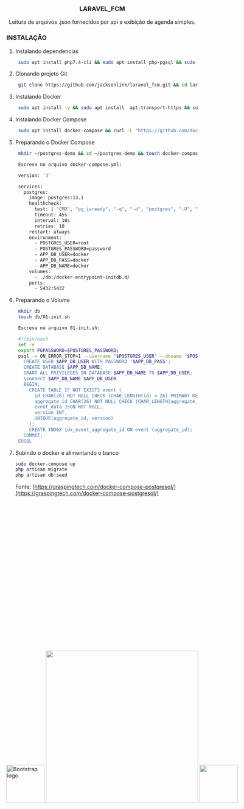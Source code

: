 <p align="center">
    <div style="margin:0; position:absolute; top:50%; -ms-transform:translateY(-50%); transform: translateY(-50%);">
    <a href="https://getbootstrap.com/"><img src="https://getbootstrap.com/docs/5.0/assets/brand/bootstrap-logo-shadow.png" alt="Bootstrap logo" height="100"></a>
    <a href="https://laravel.com" target="_blank"><img src="https://raw.githubusercontent.com/laravel/art/master/logo-lockup/5%20SVG/2%20CMYK/1%20Full%20Color/laravel-logolockup-cmyk-red.svg" width="400"></a>
    <a href="https://fullcalendar.io" target="_blank"><img src="https://avatars.githubusercontent.com/u/13825204?s=200&v=4https://avatars.githubusercontent.com/u/13825204?s=200&v=4.svg" height="100"></a>
        </div>
</p>

<!-- PROJECT LOGO -->
<br />
<p align="center">

  <h3 align="center">LARAVEL_FCM</h3>

  <p align="center">
    Leitura de arquivos .json fornecidos por api e exibição de agenda simples.
  </p>
</p>

### INSTALAÇÃO

1. Instalando dependencias
   ```sh
    sudo apt install php7.4-cli && sudo apt install php-pgsql && sudo apt install composer && sudo apt install curl && sudo apt-get install php-xml
   ```
2. Clonando projeto Git
   ```sh
    git clone https://github.com/jacksonlink/laravel_fcm.git && cd laravel_fcm && composer install
   ```
3. Instalando Docker
   ```sh
    sudo apt install -y && sudo apt install  apt-transport-https && sudo apt install ca-certificates && sudo apt install curl && sudo apt install software-properties-common && sudo apt install gnupg-agent && curl -fsSL https://download.docker.com/linux/ubuntu/gpg | sudo apt-key add - && sudo add-apt-repository "deb [arch=amd64] https://download.docker.com/linux/ubuntu $(lsb_release -cs) stable"
   ```
4. Instalando Docker Compose
   ```sh
    sudo apt install docker-compose && curl -L "https://github.com/docker/compose/releases/download/1.27.4/docker-compose-$(uname -s)-$(uname -m)" -o /tmp/docker-compose && chmod +x /tmp/docker-compose && sudo mv /tmp/docker-compose /usr/local/bin/docker-compose
   ```
5. Preparando o Docker Compose
   ```sh
    mkdir ~/postgres-demo && cd ~/postgres-demo && touch docker-compose.yml

    Escreva no arquivo docker-compose.yml:

    version: '3'

    services:
      postgres:
        image: postgres:13.1
        healthcheck:
          test: [ "CMD", "pg_isready", "-q", "-d", "postgres", "-U", "root" ]
          timeout: 45s
          interval: 10s
          retries: 10
        restart: always
        environment:
          - POSTGRES_USER=root
          - POSTGRES_PASSWORD=password
          - APP_DB_USER=docker
          - APP_DB_PASS=docker
          - APP_DB_NAME=docker
        volumes:
          - ./db:/docker-entrypoint-initdb.d/
        ports:
          - 5432:5432
   ```
6. Preparando o Volume
   ```sh
    mkdir db
    touch db/01-init.sh

    Escreva no arquivo 01-init.sh:

    #!/bin/bash
    set -e
    export PGPASSWORD=$POSTGRES_PASSWORD;
    psql -v ON_ERROR_STOP=1 --username "$POSTGRES_USER" --dbname "$POSTGRES_DB" <<-EOSQL
      CREATE USER $APP_DB_USER WITH PASSWORD '$APP_DB_PASS';
      CREATE DATABASE $APP_DB_NAME;
      GRANT ALL PRIVILEGES ON DATABASE $APP_DB_NAME TO $APP_DB_USER;
      \connect $APP_DB_NAME $APP_DB_USER
      BEGIN;
        CREATE TABLE IF NOT EXISTS event (
          id CHAR(26) NOT NULL CHECK (CHAR_LENGTH(id) = 26) PRIMARY KEY,
          aggregate_id CHAR(26) NOT NULL CHECK (CHAR_LENGTH(aggregate_id) = 26),
          event_data JSON NOT NULL,
          version INT,
          UNIQUE(aggregate_id, version)
        );
        CREATE INDEX idx_event_aggregate_id ON event (aggregate_id);
      COMMIT;
    EOSQL
    ```
7. Subindo o docker e alimentando o banco
    ```sh
    sudo docker-compose up
    php artisan migrate
    php artisan db:seed
    ```
    Fonte: [https://graspingtech.com/docker-compose-postgresql/](https://graspingtech.com/docker-compose-postgresql/)
